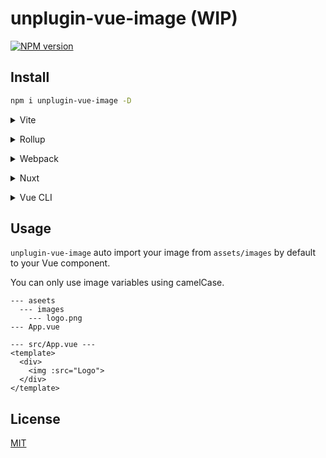 # unplugin-vue-image (WIP)

[![NPM version](https://img.shields.io/npm/v/unplugin-vue-image?color=a1b858&label=)](https://www.npmjs.com/package/unplugin-vue-image)

## Install

```bash
npm i unplugin-vue-image -D
```

<details>
<summary>Vite</summary><br>

```ts
// vite.config.ts
import Image from 'unplugin-vue-image/vite'

export default defineConfig({
  plugins: [
    Image({ /* options */ }),
  ],
})
```

Example: [`playground/`](./playground/)

<br></details>

<details>
<summary>Rollup</summary><br>

```ts
// rollup.config.js
import Image from 'unplugin-vue-image/rollup'

export default {
  plugins: [
    Image({ /* options */ }),
  ],
}
```

<br></details>

<details>
<summary>Webpack</summary><br>

```ts
// webpack.config.js
module.exports = {
  /* ... */
  plugins: [
    require('unplugin-vue-image/webpack')({ /* options */ }),
  ],
}
```

<br></details>

<details>
<summary>Nuxt</summary><br>

```ts
// nuxt.config.js
export default {
  buildModules: [
    ['unplugin-vue-image/nuxt', { /* options */ }],
  ],
}
```

> This module works for both Nuxt 2 and [Nuxt Vite](https://github.com/nuxt/vite)

<br></details>

<details>
<summary>Vue CLI</summary><br>

```ts
// vue.config.js
module.exports = {
  configureWebpack: {
    plugins: [
      require('unplugin-vue-image/webpack')({ /* options */ }),
    ],
  },
}
```

<br></details>

## Usage

`unplugin-vue-image` auto import your image from `assets/images` by default to your Vue component.

You can only use image variables using camelCase.

```
--- aseets
  --- images
    --- logo.png
--- App.vue
```

```vue
--- src/App.vue ---
<template>
  <div>
    <img :src="Logo">
  </div>
</template>
```

## License

[MIT](./LICENSE)